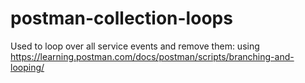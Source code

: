 # postman-collection-loops
Used to loop over all service events and remove them: using https://learning.postman.com/docs/postman/scripts/branching-and-looping/
